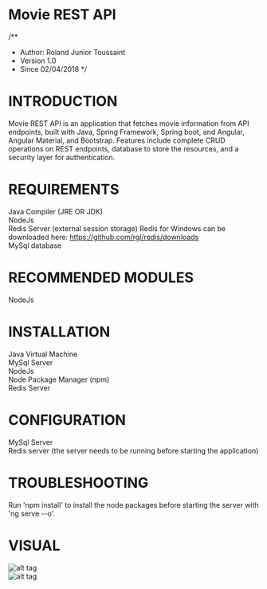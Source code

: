 # Movie REST API

/**
* Author:  Roland Junior Toussaint
* Version 1.0
* Since   02/04/2018
*/


# INTRODUCTION

Movie REST API is an application that fetches movie information from API endpoints, built with Java, Spring Framework, Spring boot, and Angular, Angular Material, and Bootstrap. Features include complete CRUD operations on REST endpoints, database to store the resources, and a security layer for authentication.


# REQUIREMENTS

Java Compiler (JRE OR JDK) </br>
NodeJs </br>
Redis Server (external session storage)
Redis for Windows can be downloaded here: https://github.com/rgl/redis/downloads </br>
MySql database </br>



# RECOMMENDED MODULES

 NodeJs </br>


# INSTALLATION

Java Virtual Machine </br>
MySql Server </br>
NodeJs </br>
Node Package Manager (npm) </br>
Redis Server </br>


# CONFIGURATION

MySql Server </br>
Redis server (the server needs to be running before starting the application) <br>



# TROUBLESHOOTING

Run 'npm install' to install the node packages before starting the server with 'ng serve --o'.

# VISUAL

![alt tag]() </br>
![alt tag]()
